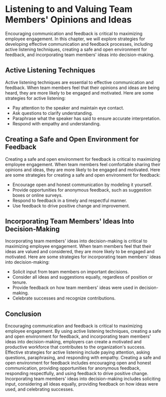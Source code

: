 Listening to and Valuing Team Members' Opinions and Ideas
============================================================================================================

Encouraging communication and feedback is critical to maximizing employee engagement. In this chapter, we will explore strategies for developing effective communication and feedback processes, including active listening techniques, creating a safe and open environment for feedback, and incorporating team members' ideas into decision-making.

Active Listening Techniques
---------------------------

Active listening techniques are essential to effective communication and feedback. When team members feel that their opinions and ideas are being heard, they are more likely to be engaged and motivated. Here are some strategies for active listening:

* Pay attention to the speaker and maintain eye contact.
* Ask questions to clarify understanding.
* Paraphrase what the speaker has said to ensure accurate interpretation.
* Respond with empathy and understanding.

Creating a Safe and Open Environment for Feedback
-------------------------------------------------

Creating a safe and open environment for feedback is critical to maximizing employee engagement. When team members feel comfortable sharing their opinions and ideas, they are more likely to be engaged and motivated. Here are some strategies for creating a safe and open environment for feedback:

* Encourage open and honest communication by modeling it yourself.
* Provide opportunities for anonymous feedback, such as suggestion boxes or online surveys.
* Respond to feedback in a timely and respectful manner.
* Use feedback to drive positive change and improvement.

Incorporating Team Members' Ideas Into Decision-Making
------------------------------------------------------

Incorporating team members' ideas into decision-making is critical to maximizing employee engagement. When team members feel that their ideas are valued and considered, they are more likely to be engaged and motivated. Here are some strategies for incorporating team members' ideas into decision-making:

* Solicit input from team members on important decisions.
* Consider all ideas and suggestions equally, regardless of position or tenure.
* Provide feedback on how team members' ideas were used in decision-making.
* Celebrate successes and recognize contributions.

Conclusion
----------

Encouraging communication and feedback is critical to maximizing employee engagement. By using active listening techniques, creating a safe and open environment for feedback, and incorporating team members' ideas into decision-making, employers can create a motivated and productive workforce that contributes to the organization's success. Effective strategies for active listening include paying attention, asking questions, paraphrasing, and responding with empathy. Creating a safe and open environment for feedback includes encouraging open and honest communication, providing opportunities for anonymous feedback, responding respectfully, and using feedback to drive positive change. Incorporating team members' ideas into decision-making includes soliciting input, considering all ideas equally, providing feedback on how ideas were used, and celebrating successes.
